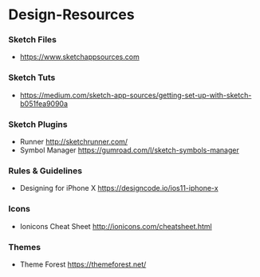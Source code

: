 # Design-Resources

### Sketch Files
- https://www.sketchappsources.com

### Sketch Tuts
- https://medium.com/sketch-app-sources/getting-set-up-with-sketch-b051fea9090a

### Sketch Plugins
- Runner http://sketchrunner.com/
- Symbol Manager https://gumroad.com/l/sketch-symbols-manager

### Rules & Guidelines
- Designing for iPhone X https://designcode.io/ios11-iphone-x

### Icons
- Ionicons Cheat Sheet http://ionicons.com/cheatsheet.html

### Themes
- Theme Forest https://themeforest.net/
